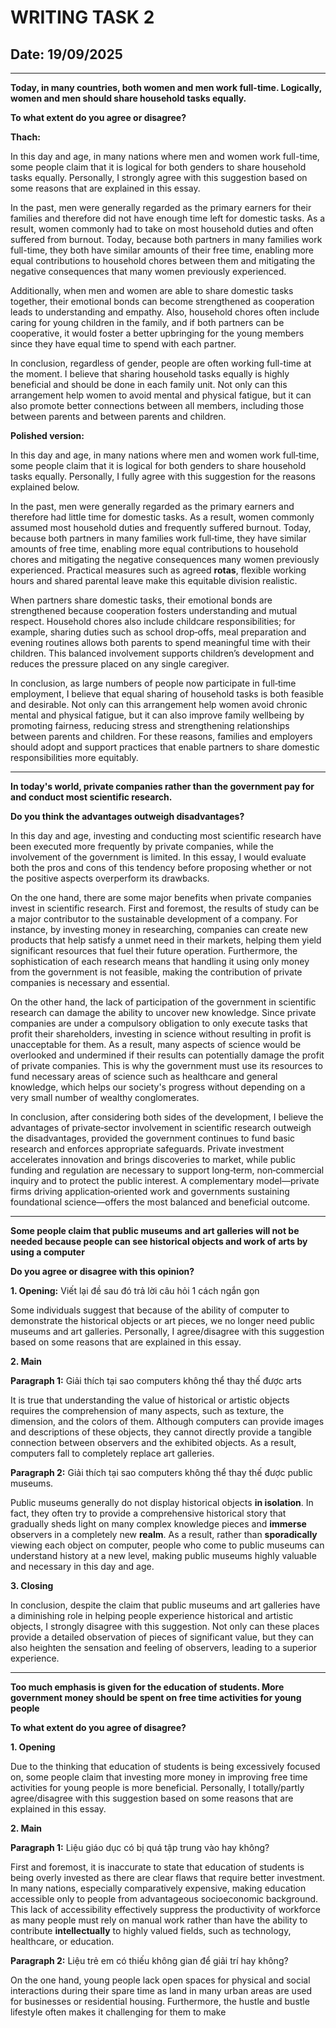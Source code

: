 # WRITING TASK 2

## Date: 19/09/2025

---

**Today, in many countries, both women and men work full-time. Logically, women and men should share household tasks equally.**

**To what extent do you agree or disagree?**

**Thach:**

In this day and age, in many nations where men and women work full-time, some people claim that it is logical for both genders to share household tasks equally. Personally, I strongly agree with this suggestion based on some reasons that are explained in this essay.

In the past, men were generally regarded as the primary earners for their families and therefore did not have enough time left for domestic tasks. As a result, women commonly had to take on most household duties and often suffered from burnout. Today, because both partners in many families work full-time, they both have similar amounts of their free time, enabling more equal contributions to household chores between them and mitigating the negative consequences that many women previously experienced.

Additionally, when men and women are able to share domestic tasks together, their emotional bonds can become strengthened as cooperation leads to understanding and empathy. Also, household chores often include caring for young children in the family, and if both partners can be cooperative, it would foster a better upbringing for the young members since they have equal time to spend with each partner.

In conclusion, regardless of gender, people are often working full-time at the moment. I believe that sharing household tasks equally is highly beneficial and should be done in each family unit. Not only can this arrangement help women to avoid mental and physical fatigue, but it can also promote better connections between all members, including those between parents and between parents and children.

**Polished version:**

In this day and age, in many nations where men and women work full‑time, some people claim that it is logical for both genders to share household tasks equally. Personally, I fully agree with this suggestion for the reasons explained below.

In the past, men were generally regarded as the primary earners and therefore had little time for domestic tasks. As a result, women commonly assumed most household duties and frequently suffered burnout. Today, because both partners in many families work full‑time, they have similar amounts of free time, enabling more equal contributions to household chores and mitigating the negative consequences many women previously experienced. Practical measures such as agreed **rotas**, flexible working hours and shared parental leave make this equitable division realistic.

When partners share domestic tasks, their emotional bonds are strengthened because cooperation fosters understanding and mutual respect. Household chores also include childcare responsibilities; for example, sharing duties such as school drop‑offs, meal preparation and evening routines allows both parents to spend meaningful time with their children. This balanced involvement supports children’s development and reduces the pressure placed on any single caregiver.

In conclusion, as large numbers of people now participate in full‑time employment, I believe that equal sharing of household tasks is both feasible and desirable. Not only can this arrangement help women avoid chronic mental and physical fatigue, but it can also improve family wellbeing by promoting fairness, reducing stress and strengthening relationships between parents and children. For these reasons, families and employers should adopt and support practices that enable partners to share domestic responsibilities more equitably.

---

**In today's world, private companies rather than the government pay for and conduct most scientific research.**

**Do you think the advantages outweigh disadvantages?**

In this day and age, investing and conducting most scientific research have been executed more frequently by private companies, while the involvement of the government is limited. In this essay, I would evaluate both the pros and cons of this tendency before proposing whether or not the positive aspects overperform its drawbacks.

On the one hand, there are some major benefits when private companies invest in scientific research. First and foremost, the results of study can be a major contributor to the sustainable development of a company. For instance, by investing money in researching, companies can create new products that help satisfy a unmet need in their markets, helping them yield significant resources that fuel their future operation. Furthermore, the sophistication of each research means that handling it using only money from the government is not feasible, making the contribution of private companies is necessary and essential.

On the other hand, the lack of participation of the government in scientific research can damage the ability to uncover new knowledge. Since private companies are under a compulsory obligation to only execute tasks that profit their shareholders, investing in science without resulting in profit is unacceptable for them. As a result, many aspects of science would be overlooked and undermined if their results can potentially damage the profit of private companies. This is why the government must use its resources to fund necessary areas of science such as healthcare and general knowledge, which helps our society's progress without depending on a very small number of wealthy conglomerates.

In conclusion, after considering both sides of the development, I believe the advantages of private‑sector involvement in scientific research outweigh the disadvantages, provided the government continues to fund basic research and enforces appropriate safeguards. Private investment accelerates innovation and brings discoveries to market, while public funding and regulation are necessary to support long‑term, non‑commercial inquiry and to protect the public interest. A complementary model—private firms driving application‑oriented work and governments sustaining foundational science—offers the most balanced and beneficial outcome.

---

**Some people claim that public museums and art galleries will not be needed because people can see historical objects and work of arts by using a computer**

**Do you agree or disagree with this opinion?**

**1. Opening:** Viết lại đề sau đó trả lời câu hỏi 1 cách ngắn gọn

Some individuals suggest that because of the ability of computer to demonstrate the historical objects or art pieces, we no longer need public museums and art galleries. Personally, I agree/disagree with this suggestion based on some reasons that are explained in this essay.

**2. Main**

**Paragraph 1:** Giải thích tại sao computers không thể thay thế được arts

It is true that understanding the value of historical or artistic objects requires the comprehension of many aspects, such as texture, the dimension, and the colors of them. Although computers can provide images and descriptions of these objects, they cannot directly provide a tangible connection between observers and the exhibited objects. As a result, computers fall to completely replace art galleries.

**Paragraph 2:** Giải thích tại sao computers không thể thay thế được public museums.

Public museums generally do not display historical objects **in isolation**. In fact, they often try to provide a comprehensive historical story that gradually sheds light on many complex knowledge pieces and **immerse** observers in a completely new **realm**. As a result, rather than **sporadically** viewing each object on computer, people who come to public museums can understand history at a new level, making public museums highly valuable and necessary in this day and age.

**3. Closing**

In conclusion, despite the claim that public museums and art galleries have a diminishing role in helping people experience historical and artistic objects, I strongly disagree with this suggestion. Not only can these places provide a detailed observation of pieces of significant value, but they can also heighten the sensation and feeling of observers, leading to a superior experience.

---

**Too much emphasis is given for the education of students. More government money should be spent on free time activities for young people**

**To what extent do you agree of disagree?**

**1. Opening**

Due to the thinking that education of students is being excessively focused on, some people claim that investing more money in improving free time activities for young people is more beneficial. Personally, I totally/partly agree/disagree with this suggestion based on some reasons that are explained in this essay.

**2. Main**

**Paragraph 1:** Liệu giáo dục có bị quá tập trung vào hay không?

First and foremost, it is inaccurate to state that education of students is being overly invested as there are clear flaws that require better investment. In many nations, especially comparatively expensive, making education accessible only to people from advantageous socioeconomic background. This lack of accessibility effectively suppress the productivity of workforce as many people must rely on manual work rather than have the ability to contribute **intellectually** to highly valued fields, such as technology, healthcare, or education.

**Paragraph 2:** Liệu trẻ em có thiếu không gian để giải trí hay không?

On the one hand, young people lack open spaces for physical and social interactions during their spare time as land in many urban areas are used for businesses or residential housing. Furthermore, the hustle and bustle lifestyle often makes it challenging for them to make 

